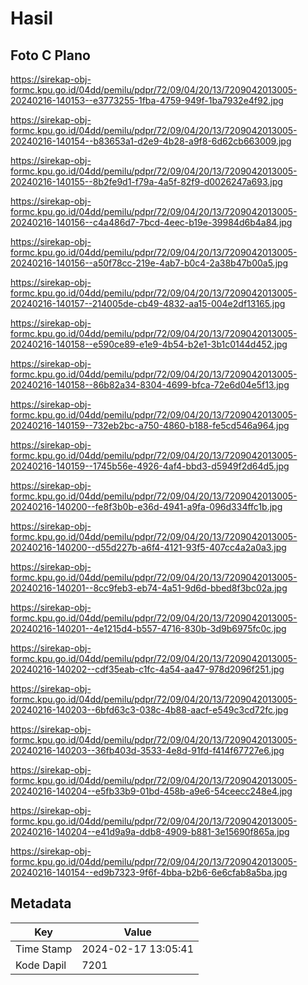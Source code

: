 # Hasil

## Foto C Plano

https://sirekap-obj-formc.kpu.go.id/04dd/pemilu/pdpr/72/09/04/20/13/7209042013005-20240216-140153--e3773255-1fba-4759-949f-1ba7932e4f92.jpg

https://sirekap-obj-formc.kpu.go.id/04dd/pemilu/pdpr/72/09/04/20/13/7209042013005-20240216-140154--b83653a1-d2e9-4b28-a9f8-6d62cb663009.jpg

https://sirekap-obj-formc.kpu.go.id/04dd/pemilu/pdpr/72/09/04/20/13/7209042013005-20240216-140155--8b2fe9d1-f79a-4a5f-82f9-d0026247a693.jpg

https://sirekap-obj-formc.kpu.go.id/04dd/pemilu/pdpr/72/09/04/20/13/7209042013005-20240216-140156--c4a486d7-7bcd-4eec-b19e-39984d6b4a84.jpg

https://sirekap-obj-formc.kpu.go.id/04dd/pemilu/pdpr/72/09/04/20/13/7209042013005-20240216-140156--a50f78cc-219e-4ab7-b0c4-2a38b47b00a5.jpg

https://sirekap-obj-formc.kpu.go.id/04dd/pemilu/pdpr/72/09/04/20/13/7209042013005-20240216-140157--214005de-cb49-4832-aa15-004e2df13165.jpg

https://sirekap-obj-formc.kpu.go.id/04dd/pemilu/pdpr/72/09/04/20/13/7209042013005-20240216-140158--e590ce89-e1e9-4b54-b2e1-3b1c0144d452.jpg

https://sirekap-obj-formc.kpu.go.id/04dd/pemilu/pdpr/72/09/04/20/13/7209042013005-20240216-140158--86b82a34-8304-4699-bfca-72e6d04e5f13.jpg

https://sirekap-obj-formc.kpu.go.id/04dd/pemilu/pdpr/72/09/04/20/13/7209042013005-20240216-140159--732eb2bc-a750-4860-b188-fe5cd546a964.jpg

https://sirekap-obj-formc.kpu.go.id/04dd/pemilu/pdpr/72/09/04/20/13/7209042013005-20240216-140159--1745b56e-4926-4af4-bbd3-d5949f2d64d5.jpg

https://sirekap-obj-formc.kpu.go.id/04dd/pemilu/pdpr/72/09/04/20/13/7209042013005-20240216-140200--fe8f3b0b-e36d-4941-a9fa-096d334ffc1b.jpg

https://sirekap-obj-formc.kpu.go.id/04dd/pemilu/pdpr/72/09/04/20/13/7209042013005-20240216-140200--d55d227b-a6f4-4121-93f5-407cc4a2a0a3.jpg

https://sirekap-obj-formc.kpu.go.id/04dd/pemilu/pdpr/72/09/04/20/13/7209042013005-20240216-140201--8cc9feb3-eb74-4a51-9d6d-bbed8f3bc02a.jpg

https://sirekap-obj-formc.kpu.go.id/04dd/pemilu/pdpr/72/09/04/20/13/7209042013005-20240216-140201--4e1215d4-b557-4716-830b-3d9b6975fc0c.jpg

https://sirekap-obj-formc.kpu.go.id/04dd/pemilu/pdpr/72/09/04/20/13/7209042013005-20240216-140202--cdf35eab-c1fc-4a54-aa47-978d2096f251.jpg

https://sirekap-obj-formc.kpu.go.id/04dd/pemilu/pdpr/72/09/04/20/13/7209042013005-20240216-140203--6bfd63c3-038c-4b88-aacf-e549c3cd72fc.jpg

https://sirekap-obj-formc.kpu.go.id/04dd/pemilu/pdpr/72/09/04/20/13/7209042013005-20240216-140203--36fb403d-3533-4e8d-91fd-f414f67727e6.jpg

https://sirekap-obj-formc.kpu.go.id/04dd/pemilu/pdpr/72/09/04/20/13/7209042013005-20240216-140204--e5fb33b9-01bd-458b-a9e6-54ceecc248e4.jpg

https://sirekap-obj-formc.kpu.go.id/04dd/pemilu/pdpr/72/09/04/20/13/7209042013005-20240216-140204--e41d9a9a-ddb8-4909-b881-3e15690f865a.jpg

https://sirekap-obj-formc.kpu.go.id/04dd/pemilu/pdpr/72/09/04/20/13/7209042013005-20240216-140154--ed9b7323-9f6f-4bba-b2b6-6e6cfab8a5ba.jpg


## Metadata

| Key        | Value               |
| ---------- | ------------------- |
| Time Stamp | 2024-02-17 13:05:41 |
| Kode Dapil | 7201                |



